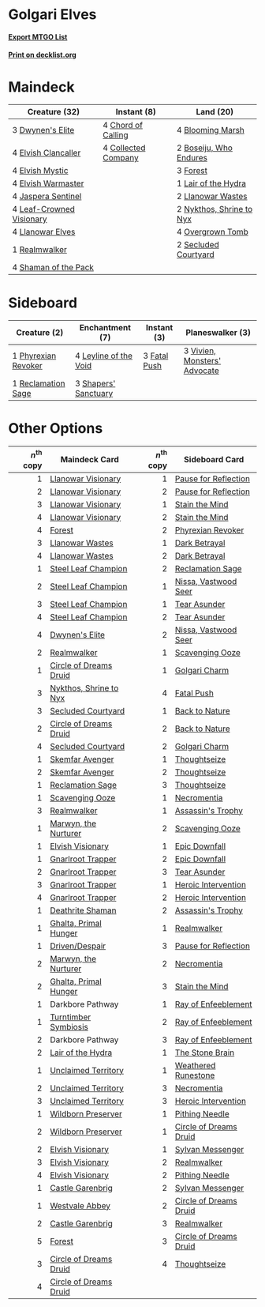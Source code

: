 # Golgari Elves

#### [Export MTGO List](../collection/Golgari%20Elves/Golgari%20Elves.txt)
#### [Print on decklist.org](http://decklist.org/?deckmain=4%09Blooming%20Marsh%0A2%09Boseiju,%20Who%20Endures%0A4%09Chord%20of%20Calling%0A4%09Collected%20Company%0A3%09Dwynen's%20Elite%0A4%09Elvish%20Clancaller%0A4%09Elvish%20Mystic%0A4%09Elvish%20Warmaster%0A3%09Forest%0A4%09Jaspera%20Sentinel%0A1%09Lair%20of%20the%20Hydra%0A4%09Leaf-Crowned%20Visionary%0A4%09Llanowar%20Elves%0A2%09Llanowar%20Wastes%0A2%09Nykthos,%20Shrine%20to%20Nyx%0A4%09Overgrown%20Tomb%0A1%09Realmwalker%0A2%09Secluded%20Courtyard%0A4%09Shaman%20of%20the%20Pack&deckside=3%09Fatal%20Push%0A4%09Leyline%20of%20the%20Void%0A1%09Phyrexian%20Revoker%0A1%09Reclamation%20Sage%0A3%09Shapers'%20Sanctuary%0A3%09Vivien,%20Monsters'%20Advocate)
# Maindeck

|                                           Creature (32)                                           |                                         Instant (8)                                          |                                             Land (20)                                             |
|---------------------------------------------------------------------------------------------------|----------------------------------------------------------------------------------------------|---------------------------------------------------------------------------------------------------|
|3 [Dwynen's Elite](http://gatherer.wizards.com/Pages/Card/Details.aspx?multiverseid=442739)        |4 [Chord of Calling](http://gatherer.wizards.com/Pages/Card/Details.aspx?multiverseid=383209) |4 [Blooming Marsh](http://gatherer.wizards.com/Pages/Card/Details.aspx?multiverseid=417816)        |
|4 [Elvish Clancaller](http://gatherer.wizards.com/Pages/Card/Details.aspx?multiverseid=447315)     |4 [Collected Company](http://gatherer.wizards.com/Pages/Card/Details.aspx?multiverseid=394519)|2 [Boseiju, Who Endures](http://gatherer.wizards.com/Pages/Card/Details.aspx?multiverseid=548579)  |
|4 [Elvish Mystic](http://gatherer.wizards.com/Pages/Card/Details.aspx?multiverseid=389499)         |                                                                                              |3 [Forest](http://gatherer.wizards.com/Pages/Card/Details.aspx?multiverseid=439860)                |
|4 [Elvish Warmaster](http://gatherer.wizards.com/Pages/Card/Details.aspx?multiverseid=503780)      |                                                                                              |1 [Lair of the Hydra](http://gatherer.wizards.com/Pages/Card/Details.aspx?multiverseid=527546)     |
|4 [Jaspera Sentinel](http://gatherer.wizards.com/Pages/Card/Details.aspx?multiverseid=503792)      |                                                                                              |2 [Llanowar Wastes](http://gatherer.wizards.com/Pages/Card/Details.aspx?multiverseid=129627)       |
|4 [Leaf-Crowned Visionary](http://gatherer.wizards.com/Pages/Card/Details.aspx?multiverseid=574647)|                                                                                              |2 [Nykthos, Shrine to Nyx](http://gatherer.wizards.com/Pages/Card/Details.aspx?multiverseid=373713)|
|4 [Llanowar Elves](http://gatherer.wizards.com/Pages/Card/Details.aspx?multiverseid=129626)        |                                                                                              |4 [Overgrown Tomb](http://gatherer.wizards.com/Pages/Card/Details.aspx?multiverseid=405103)        |
|1 [Realmwalker](http://gatherer.wizards.com/Pages/Card/Details.aspx?multiverseid=503804)           |                                                                                              |2 [Secluded Courtyard](http://gatherer.wizards.com/Pages/Card/Details.aspx?multiverseid=548588)    |
|4 [Shaman of the Pack](http://gatherer.wizards.com/Pages/Card/Details.aspx?multiverseid=413747)    |                                                                                              |                                                                                                   |


# Sideboard

|                                         Creature (2)                                         |                                        Enchantment (7)                                         |                                      Instant (3)                                      |                                           Planeswalker (3)                                            |
|----------------------------------------------------------------------------------------------|------------------------------------------------------------------------------------------------|---------------------------------------------------------------------------------------|-------------------------------------------------------------------------------------------------------|
|1 [Phyrexian Revoker](http://gatherer.wizards.com/Pages/Card/Details.aspx?multiverseid=383343)|4 [Leyline of the Void](http://gatherer.wizards.com/Pages/Card/Details.aspx?multiverseid=107682)|3 [Fatal Push](http://gatherer.wizards.com/Pages/Card/Details.aspx?multiverseid=423724)|3 [Vivien, Monsters' Advocate](http://gatherer.wizards.com/Pages/Card/Details.aspx?multiverseid=479695)|
|1 [Reclamation Sage](http://gatherer.wizards.com/Pages/Card/Details.aspx?multiverseid=389651) |3 [Shapers' Sanctuary](http://gatherer.wizards.com/Pages/Card/Details.aspx?multiverseid=435362) |                                                                                       |                                                                                                       |


# Other Options

|*n*<sup>th</sup> copy|                                          Maindeck Card                                          |*n*<sup>th</sup> copy|                                         Sideboard Card                                          |
|--------------------:|-------------------------------------------------------------------------------------------------|--------------------:|-------------------------------------------------------------------------------------------------|
|                    1|[Llanowar Visionary](http://gatherer.wizards.com/Pages/Card/Details.aspx?multiverseid=485516)    |                    1|[Pause for Reflection](http://gatherer.wizards.com/Pages/Card/Details.aspx?multiverseid=452890)  |
|                    2|[Llanowar Visionary](http://gatherer.wizards.com/Pages/Card/Details.aspx?multiverseid=485516)    |                    2|[Pause for Reflection](http://gatherer.wizards.com/Pages/Card/Details.aspx?multiverseid=452890)  |
|                    3|[Llanowar Visionary](http://gatherer.wizards.com/Pages/Card/Details.aspx?multiverseid=485516)    |                    1|[Stain the Mind](http://gatherer.wizards.com/Pages/Card/Details.aspx?multiverseid=383402)        |
|                    4|[Llanowar Visionary](http://gatherer.wizards.com/Pages/Card/Details.aspx?multiverseid=485516)    |                    2|[Stain the Mind](http://gatherer.wizards.com/Pages/Card/Details.aspx?multiverseid=383402)        |
|                    4|[Forest](http://gatherer.wizards.com/Pages/Card/Details.aspx?multiverseid=439860)                |                    2|[Phyrexian Revoker](http://gatherer.wizards.com/Pages/Card/Details.aspx?multiverseid=383343)     |
|                    3|[Llanowar Wastes](http://gatherer.wizards.com/Pages/Card/Details.aspx?multiverseid=129627)       |                    1|[Dark Betrayal](http://gatherer.wizards.com/Pages/Card/Details.aspx?multiverseid=373504)         |
|                    4|[Llanowar Wastes](http://gatherer.wizards.com/Pages/Card/Details.aspx?multiverseid=129627)       |                    2|[Dark Betrayal](http://gatherer.wizards.com/Pages/Card/Details.aspx?multiverseid=373504)         |
|                    1|[Steel Leaf Champion](http://gatherer.wizards.com/Pages/Card/Details.aspx?multiverseid=443070)   |                    2|[Reclamation Sage](http://gatherer.wizards.com/Pages/Card/Details.aspx?multiverseid=389651)      |
|                    2|[Steel Leaf Champion](http://gatherer.wizards.com/Pages/Card/Details.aspx?multiverseid=443070)   |                    1|[Nissa, Vastwood Seer](http://gatherer.wizards.com/Pages/Card/Details.aspx?multiverseid=398438)  |
|                    3|[Steel Leaf Champion](http://gatherer.wizards.com/Pages/Card/Details.aspx?multiverseid=443070)   |                    1|[Tear Asunder](http://gatherer.wizards.com/Pages/Card/Details.aspx?multiverseid=574663)          |
|                    4|[Steel Leaf Champion](http://gatherer.wizards.com/Pages/Card/Details.aspx?multiverseid=443070)   |                    2|[Tear Asunder](http://gatherer.wizards.com/Pages/Card/Details.aspx?multiverseid=574663)          |
|                    4|[Dwynen's Elite](http://gatherer.wizards.com/Pages/Card/Details.aspx?multiverseid=442739)        |                    2|[Nissa, Vastwood Seer](http://gatherer.wizards.com/Pages/Card/Details.aspx?multiverseid=398438)  |
|                    2|[Realmwalker](http://gatherer.wizards.com/Pages/Card/Details.aspx?multiverseid=503804)           |                    1|[Scavenging Ooze](http://gatherer.wizards.com/Pages/Card/Details.aspx?multiverseid=420783)       |
|                    1|[Circle of Dreams Druid](http://gatherer.wizards.com/Pages/Card/Details.aspx?multiverseid=527463)|                    1|[Golgari Charm](http://gatherer.wizards.com/Pages/Card/Details.aspx?multiverseid=405245)         |
|                    3|[Nykthos, Shrine to Nyx](http://gatherer.wizards.com/Pages/Card/Details.aspx?multiverseid=373713)|                    4|[Fatal Push](http://gatherer.wizards.com/Pages/Card/Details.aspx?multiverseid=423724)            |
|                    3|[Secluded Courtyard](http://gatherer.wizards.com/Pages/Card/Details.aspx?multiverseid=548588)    |                    1|[Back to Nature](http://gatherer.wizards.com/Pages/Card/Details.aspx?multiverseid=208284)        |
|                    2|[Circle of Dreams Druid](http://gatherer.wizards.com/Pages/Card/Details.aspx?multiverseid=527463)|                    2|[Back to Nature](http://gatherer.wizards.com/Pages/Card/Details.aspx?multiverseid=208284)        |
|                    4|[Secluded Courtyard](http://gatherer.wizards.com/Pages/Card/Details.aspx?multiverseid=548588)    |                    2|[Golgari Charm](http://gatherer.wizards.com/Pages/Card/Details.aspx?multiverseid=405245)         |
|                    1|[Skemfar Avenger](http://gatherer.wizards.com/Pages/Card/Details.aspx?multiverseid=503718)       |                    1|[Thoughtseize](http://gatherer.wizards.com/Pages/Card/Details.aspx?multiverseid=438676)          |
|                    2|[Skemfar Avenger](http://gatherer.wizards.com/Pages/Card/Details.aspx?multiverseid=503718)       |                    2|[Thoughtseize](http://gatherer.wizards.com/Pages/Card/Details.aspx?multiverseid=438676)          |
|                    1|[Reclamation Sage](http://gatherer.wizards.com/Pages/Card/Details.aspx?multiverseid=389651)      |                    3|[Thoughtseize](http://gatherer.wizards.com/Pages/Card/Details.aspx?multiverseid=438676)          |
|                    1|[Scavenging Ooze](http://gatherer.wizards.com/Pages/Card/Details.aspx?multiverseid=420783)       |                    1|[Necromentia](http://gatherer.wizards.com/Pages/Card/Details.aspx?multiverseid=485439)           |
|                    3|[Realmwalker](http://gatherer.wizards.com/Pages/Card/Details.aspx?multiverseid=503804)           |                    1|[Assassin's Trophy](http://gatherer.wizards.com/Pages/Card/Details.aspx?multiverseid=452902)     |
|                    1|[Marwyn, the Nurturer](http://gatherer.wizards.com/Pages/Card/Details.aspx?multiverseid=443060)  |                    2|[Scavenging Ooze](http://gatherer.wizards.com/Pages/Card/Details.aspx?multiverseid=420783)       |
|                    1|[Elvish Visionary](http://gatherer.wizards.com/Pages/Card/Details.aspx?multiverseid=175124)      |                    1|[Epic Downfall](http://gatherer.wizards.com/Pages/Card/Details.aspx?multiverseid=473047)         |
|                    1|[Gnarlroot Trapper](http://gatherer.wizards.com/Pages/Card/Details.aspx?multiverseid=398413)     |                    2|[Epic Downfall](http://gatherer.wizards.com/Pages/Card/Details.aspx?multiverseid=473047)         |
|                    2|[Gnarlroot Trapper](http://gatherer.wizards.com/Pages/Card/Details.aspx?multiverseid=398413)     |                    3|[Tear Asunder](http://gatherer.wizards.com/Pages/Card/Details.aspx?multiverseid=574663)          |
|                    3|[Gnarlroot Trapper](http://gatherer.wizards.com/Pages/Card/Details.aspx?multiverseid=398413)     |                    1|[Heroic Intervention](http://gatherer.wizards.com/Pages/Card/Details.aspx?multiverseid=423776)   |
|                    4|[Gnarlroot Trapper](http://gatherer.wizards.com/Pages/Card/Details.aspx?multiverseid=398413)     |                    2|[Heroic Intervention](http://gatherer.wizards.com/Pages/Card/Details.aspx?multiverseid=423776)   |
|                    1|[Deathrite Shaman](http://gatherer.wizards.com/Pages/Card/Details.aspx?multiverseid=413757)      |                    2|[Assassin's Trophy](http://gatherer.wizards.com/Pages/Card/Details.aspx?multiverseid=452902)     |
|                    1|[Ghalta, Primal Hunger](http://gatherer.wizards.com/Pages/Card/Details.aspx?multiverseid=456564) |                    1|[Realmwalker](http://gatherer.wizards.com/Pages/Card/Details.aspx?multiverseid=503804)           |
|                    1|[Driven/Despair](http://gatherer.wizards.com/Pages/Card/Details.aspx?multiverseid=430846)        |                    3|[Pause for Reflection](http://gatherer.wizards.com/Pages/Card/Details.aspx?multiverseid=452890)  |
|                    2|[Marwyn, the Nurturer](http://gatherer.wizards.com/Pages/Card/Details.aspx?multiverseid=443060)  |                    2|[Necromentia](http://gatherer.wizards.com/Pages/Card/Details.aspx?multiverseid=485439)           |
|                    2|[Ghalta, Primal Hunger](http://gatherer.wizards.com/Pages/Card/Details.aspx?multiverseid=456564) |                    3|[Stain the Mind](http://gatherer.wizards.com/Pages/Card/Details.aspx?multiverseid=383402)        |
|                    1|Darkbore Pathway                                                                                 |                    1|[Ray of Enfeeblement](http://gatherer.wizards.com/Pages/Card/Details.aspx?multiverseid=527403)   |
|                    1|[Turntimber Symbiosis](http://gatherer.wizards.com/Pages/Card/Details.aspx?multiverseid=491864)  |                    2|[Ray of Enfeeblement](http://gatherer.wizards.com/Pages/Card/Details.aspx?multiverseid=527403)   |
|                    2|Darkbore Pathway                                                                                 |                    3|[Ray of Enfeeblement](http://gatherer.wizards.com/Pages/Card/Details.aspx?multiverseid=527403)   |
|                    2|[Lair of the Hydra](http://gatherer.wizards.com/Pages/Card/Details.aspx?multiverseid=527546)     |                    1|[The Stone Brain](http://gatherer.wizards.com/Pages/Card/Details.aspx?multiverseid=583827)       |
|                    1|[Unclaimed Territory](http://gatherer.wizards.com/Pages/Card/Details.aspx?multiverseid=435419)   |                    1|[Weathered Runestone](http://gatherer.wizards.com/Pages/Card/Details.aspx?multiverseid=503863)   |
|                    2|[Unclaimed Territory](http://gatherer.wizards.com/Pages/Card/Details.aspx?multiverseid=435419)   |                    3|[Necromentia](http://gatherer.wizards.com/Pages/Card/Details.aspx?multiverseid=485439)           |
|                    3|[Unclaimed Territory](http://gatherer.wizards.com/Pages/Card/Details.aspx?multiverseid=435419)   |                    3|[Heroic Intervention](http://gatherer.wizards.com/Pages/Card/Details.aspx?multiverseid=423776)   |
|                    1|[Wildborn Preserver](http://gatherer.wizards.com/Pages/Card/Details.aspx?multiverseid=473144)    |                    1|[Pithing Needle](http://gatherer.wizards.com/Pages/Card/Details.aspx?multiverseid=129526)        |
|                    2|[Wildborn Preserver](http://gatherer.wizards.com/Pages/Card/Details.aspx?multiverseid=473144)    |                    1|[Circle of Dreams Druid](http://gatherer.wizards.com/Pages/Card/Details.aspx?multiverseid=527463)|
|                    2|[Elvish Visionary](http://gatherer.wizards.com/Pages/Card/Details.aspx?multiverseid=175124)      |                    1|[Sylvan Messenger](http://gatherer.wizards.com/Pages/Card/Details.aspx?multiverseid=27666)       |
|                    3|[Elvish Visionary](http://gatherer.wizards.com/Pages/Card/Details.aspx?multiverseid=175124)      |                    2|[Realmwalker](http://gatherer.wizards.com/Pages/Card/Details.aspx?multiverseid=503804)           |
|                    4|[Elvish Visionary](http://gatherer.wizards.com/Pages/Card/Details.aspx?multiverseid=175124)      |                    2|[Pithing Needle](http://gatherer.wizards.com/Pages/Card/Details.aspx?multiverseid=129526)        |
|                    1|[Castle Garenbrig](http://gatherer.wizards.com/Pages/Card/Details.aspx?multiverseid=473202)      |                    2|[Sylvan Messenger](http://gatherer.wizards.com/Pages/Card/Details.aspx?multiverseid=27666)       |
|                    1|[Westvale Abbey](http://gatherer.wizards.com/Pages/Card/Details.aspx?multiverseid=410049)        |                    2|[Circle of Dreams Druid](http://gatherer.wizards.com/Pages/Card/Details.aspx?multiverseid=527463)|
|                    2|[Castle Garenbrig](http://gatherer.wizards.com/Pages/Card/Details.aspx?multiverseid=473202)      |                    3|[Realmwalker](http://gatherer.wizards.com/Pages/Card/Details.aspx?multiverseid=503804)           |
|                    5|[Forest](http://gatherer.wizards.com/Pages/Card/Details.aspx?multiverseid=439860)                |                    3|[Circle of Dreams Druid](http://gatherer.wizards.com/Pages/Card/Details.aspx?multiverseid=527463)|
|                    3|[Circle of Dreams Druid](http://gatherer.wizards.com/Pages/Card/Details.aspx?multiverseid=527463)|                    4|[Thoughtseize](http://gatherer.wizards.com/Pages/Card/Details.aspx?multiverseid=438676)          |
|                    4|[Circle of Dreams Druid](http://gatherer.wizards.com/Pages/Card/Details.aspx?multiverseid=527463)|                     |                                                                                                 |

